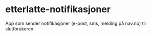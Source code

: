 # etterlatte-notifikasjoner

App som sender notifikasjoner (e-post, sms, melding på nav.no) til sluttbrukeren.
